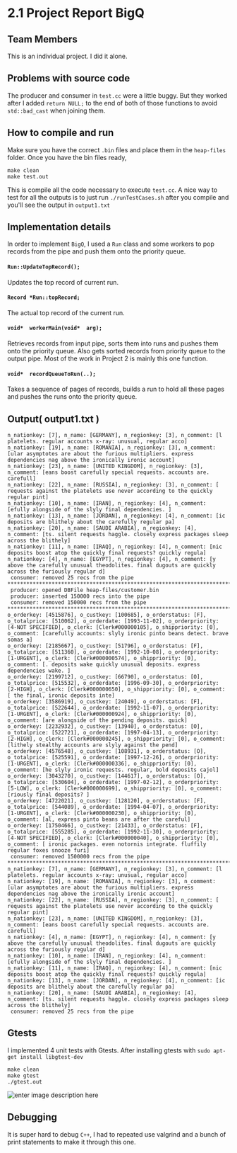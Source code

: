 # 2.1 Project Report BigQ

## Team Members
This is an individual project. I did it alone.

## Problems with source code
The producer and consumer in `test.cc` were a little buggy. But they worked after I added `return NULL;` to the end of both of those functions to avoid `std::bad_cast` when joining them.

## How to compile and run
Make sure you have the correct `.bin` files and place them in the `heap-files` folder.
Once you have the bin files ready,
```
make clean
make test.out
```
This is compile all the code necessary to execute `test.cc`. A nice way to test for all the outputs is to just run `./runTestCases.sh` after you compile and you'll see the output in `output1.txt`

## Implementation details
In order to implement `BigQ`, I used a `Run` class and some workers to pop records from the pipe and push them onto the priority queue.

#### `Run::UpdateTopRecord();`
Updates the top record of current run.
#### `Record *Run::topRecord;` 
The actual top record of the current run.
#### `void*  workerMain(void*  arg);` 
Retrieves records from input pipe, sorts them into runs and pushes them onto the priority queue. Also gets sorted records from priority queue to the output pipe. Most of the work in Project 2 is mainly this one function.
#### `void*  recordQueueToRun(..);`
Takes a sequence of pages of records, builds a run to hold all these pages and pushes the runs onto the priority queue.



## Output( output1.txt )
```
n_nationkey: [7], n_name: [GERMANY], n_regionkey: [3], n_comment: [l platelets. regular accounts x-ray: unusual, regular acco]
n_nationkey: [19], n_name: [ROMANIA], n_regionkey: [3], n_comment: [ular asymptotes are about the furious multipliers. express dependencies nag above the ironically ironic account]
n_nationkey: [23], n_name: [UNITED KINGDOM], n_regionkey: [3], n_comment: [eans boost carefully special requests. accounts are. carefull]
n_nationkey: [22], n_name: [RUSSIA], n_regionkey: [3], n_comment: [ requests against the platelets use never according to the quickly regular pint]
n_nationkey: [10], n_name: [IRAN], n_regionkey: [4], n_comment: [efully alongside of the slyly final dependencies. ]
n_nationkey: [13], n_name: [JORDAN], n_regionkey: [4], n_comment: [ic deposits are blithely about the carefully regular pa]
n_nationkey: [20], n_name: [SAUDI ARABIA], n_regionkey: [4], n_comment: [ts. silent requests haggle. closely express packages sleep across the blithely]
n_nationkey: [11], n_name: [IRAQ], n_regionkey: [4], n_comment: [nic deposits boost atop the quickly final requests? quickly regula]
n_nationkey: [4], n_name: [EGYPT], n_regionkey: [4], n_comment: [y above the carefully unusual theodolites. final dugouts are quickly across the furiously regular d]
 consumer: removed 25 recs from the pipe
****************************************************************************************************************************************************************************************
 producer: opened DBFile heap-files/customer.bin
 producer: inserted 150000 recs into the pipe
 consumer: removed 150000 recs from the pipe
****************************************************************************************************************************************************************************************
o_orderkey: [4515876], o_custkey: [100685], o_orderstatus: [F], o_totalprice: [510062], o_orderdate: [1993-11-02], o_orderpriority: [4-NOT SPECIFIED], o_clerk: [Clerk#000000105], o_shippriority: [0], o_comment: [carefully accounts: slyly ironic pinto beans detect. brave somas a]
o_orderkey: [2185667], o_custkey: [51796], o_orderstatus: [F], o_totalprice: [511360], o_orderdate: [1992-10-08], o_orderpriority: [1-URGENT], o_clerk: [Clerk#000000574], o_shippriority: [0], o_comment: [. deposits wake quickly unusual deposits. express dependencies wake. ]
o_orderkey: [2199712], o_custkey: [66790], o_orderstatus: [O], o_totalprice: [515532], o_orderdate: [1996-09-30], o_orderpriority: [2-HIGH], o_clerk: [Clerk#000000650], o_shippriority: [0], o_comment: [ the final, ironic deposits inte]
o_orderkey: [3586919], o_custkey: [24049], o_orderstatus: [F], o_totalprice: [522644], o_orderdate: [1992-11-07], o_orderpriority: [1-URGENT], o_clerk: [Clerk#000000924], o_shippriority: [0], o_comment: [are alongside of the pending deposits. quick]
o_orderkey: [2232932], o_custkey: [13940], o_orderstatus: [O], o_totalprice: [522721], o_orderdate: [1997-04-13], o_orderpriority: [2-HIGH], o_clerk: [Clerk#000000245], o_shippriority: [0], o_comment: [lithely stealthy accounts are slyly against the pend]
o_orderkey: [4576548], o_custkey: [108931], o_orderstatus: [O], o_totalprice: [525591], o_orderdate: [1997-12-26], o_orderpriority: [1-URGENT], o_clerk: [Clerk#000000336], o_shippriority: [0], o_comment: [he slyly ironic requests. regular, bold deposits cajol]
o_orderkey: [3043270], o_custkey: [144617], o_orderstatus: [O], o_totalprice: [530604], o_orderdate: [1997-02-12], o_orderpriority: [5-LOW], o_clerk: [Clerk#000000699], o_shippriority: [0], o_comment: [riously final deposits? ]
o_orderkey: [4722021], o_custkey: [128120], o_orderstatus: [F], o_totalprice: [544089], o_orderdate: [1994-04-07], o_orderpriority: [1-URGENT], o_clerk: [Clerk#000000230], o_shippriority: [0], o_comment: [al, express pinto beans are after the careful]
o_orderkey: [1750466], o_custkey: [21433], o_orderstatus: [F], o_totalprice: [555285], o_orderdate: [1992-11-30], o_orderpriority: [4-NOT SPECIFIED], o_clerk: [Clerk#000000040], o_shippriority: [0], o_comment: [ ironic packages. even notornis integrate. fluffily regular foxes snooze furi]
 consumer: removed 1500000 recs from the pipe
****************************************************************************************************************************************************************************************
n_nationkey: [7], n_name: [GERMANY], n_regionkey: [3], n_comment: [l platelets. regular accounts x-ray: unusual, regular acco]
n_nationkey: [19], n_name: [ROMANIA], n_regionkey: [3], n_comment: [ular asymptotes are about the furious multipliers. express dependencies nag above the ironically ironic account]
n_nationkey: [22], n_name: [RUSSIA], n_regionkey: [3], n_comment: [ requests against the platelets use never according to the quickly regular pint]
n_nationkey: [23], n_name: [UNITED KINGDOM], n_regionkey: [3], n_comment: [eans boost carefully special requests. accounts are. carefull]
n_nationkey: [4], n_name: [EGYPT], n_regionkey: [4], n_comment: [y above the carefully unusual theodolites. final dugouts are quickly across the furiously regular d]
n_nationkey: [10], n_name: [IRAN], n_regionkey: [4], n_comment: [efully alongside of the slyly final dependencies. ]
n_nationkey: [11], n_name: [IRAQ], n_regionkey: [4], n_comment: [nic deposits boost atop the quickly final requests? quickly regula]
n_nationkey: [13], n_name: [JORDAN], n_regionkey: [4], n_comment: [ic deposits are blithely about the carefully regular pa]
n_nationkey: [20], n_name: [SAUDI ARABIA], n_regionkey: [4], n_comment: [ts. silent requests haggle. closely express packages sleep across the blithely]
 consumer: removed 25 recs from the pipe
```
## Gtests
I implemented 4 unit tests with Gtests.
After installing gtests with `sudo apt-get install libgtest-dev`
```
make clean
make gtest
./gtest.out
```
![enter image description here](https://i.ibb.co/BNpWCwJ/Screenshot-2022-02-25-014620.png)

## Debugging
It is super hard to debug `C++`, I had to repeated use valgrind and a bunch of print statements to make it through this one.

